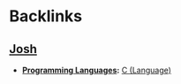 
# Backlinks
## [Josh](<Josh.md>)
- **[Programming Languages](<Programming Languages.md>):** [C (Language)](<C (Language).md>)

